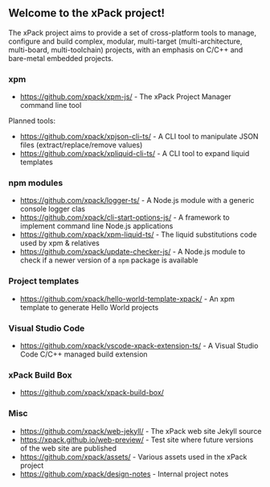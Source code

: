 ## Welcome to the xPack project!

The xPack project aims to provide a set of cross-platform tools to manage, configure and build complex, modular, multi-target (multi-architecture, multi-board, multi-toolchain) projects, with an emphasis on C/C++ and bare-metal embedded projects.

### xpm

- <https://github.com/xpack/xpm-js/> - The xPack Project Manager command line tool

Planned tools:

- <https://github.com/xpack/xpjson-cli-ts/> - A CLI tool to manipulate JSON files (extract/replace/remove values)
- <https://github.com/xpack/xpliquid-cli-ts/> - A CLI tool to expand liquid templates

### npm modules

- <https://github.com/xpack/logger-ts/> - A Node.js module with a generic console logger clas
- <https://github.com/xpack/cli-start-options-js/> - A framework to implement command line Node.js applications
- <https://github.com/xpack/xpm-liquid-ts/> - The liquid substitutions code used by xpm & relatives
- <https://github.com/xpack/update-checker-js/> - A Node.js module to check if a newer version of a `npm` package is available

### Project templates

- <https://github.com/xpack/hello-world-template-xpack/> - An xpm template to generate Hello World projects

### Visual Studio Code

- <https://github.com/xpack/vscode-xpack-extension-ts/> - A Visual Studio Code C/C++ managed build extension

### xPack Build Box

- <https://github.com/xpack/xpack-build-box/>

### Misc

- <https://github.com/xpack/web-jekyll/> - The xPack web site Jekyll source
- <https://xpack.github.io/web-preview/> - Test site where future versions of the web site are published
- <https://github.com/xpack/assets/> - Various assets used in the xPack project
- <https://github.com/xpack/design-notes> - Internal project notes
